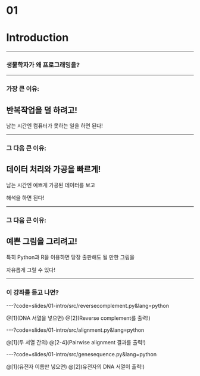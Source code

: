 # 01
# Introduction

---

### 생물학자가 왜 프로그래밍을?

---

### 가장 큰 이유:
## 반복작업을 덜 하려고!


남는 시간엔 컴퓨터가 못하는 일을 하면 된다!

---
### 그 다음 큰 이유:
## 데이터 처리와 가공을 빠르게!


남는 시간엔 예쁘게 가공된 데이터를 보고

해석을 하면 된다!

---

### 그 다음 큰 이유:
## 예쁜 그림을 그리려고!


특히 Python과 R을 이용하면 당장 출판해도 될 만한 그림을

자유롭게 그릴 수 있다!

---

### 이 강좌를 듣고 나면?

---?code=slides/01-intro/src/reversecomplement.py&lang=python

@[1](DNA 서열을 넣으면)
@[2](Reverse complement를 출력!)

---?code=slides/01-intro/src/alignment.py&lang=python

@[1](두 서열 간의)
@[2-4](Pairwise alignment 결과를 출력!)

---?code=slides/01-intro/src/genesequence.py&lang=python

@[1](유전자 이름만 넣으면)
@[2](유전자의 DNA 서열이 출력!)
